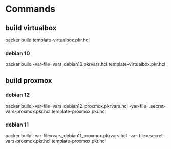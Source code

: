 # Commands

## build virtualbox

 packer build template-virtualbox.pkr.hcl

### debian 10

 packer build -var-file=vars_debian10.pkrvars.hcl template-virtualbox.pkr.hcl

## build proxmox

### debian 12

 packer build -var-file=vars_debian12_proxmox.pkrvars.hcl -var-file=.secret-vars-proxmox.pkr.hcl template-proxmox.pkr.hcl

### debian 11

packer build -var-file=vars_debian11_proxmox.pkrvars.hcl -var-file=.secret-vars-proxmox.pkr.hcl template-proxmox.pkr.hcl